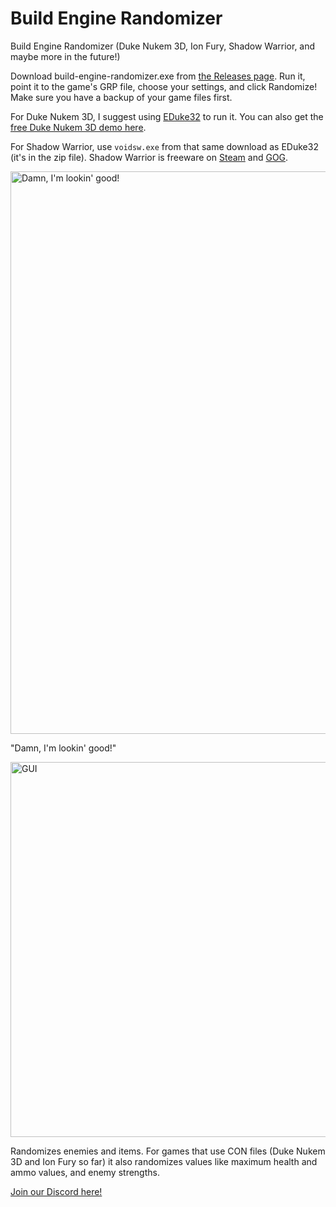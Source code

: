 # Build Engine Randomizer
Build Engine Randomizer (Duke Nukem 3D, Ion Fury, Shadow Warrior, and maybe more in the future!)

Download build-engine-randomizer.exe from [the Releases page](https://github.com/Die4Ever/build-engine-randomizer/releases). Run it, point it to the game's GRP file, choose your settings, and click Randomize! Make sure you have a backup of your game files first.

For Duke Nukem 3D, I suggest using [EDuke32](https://dukeworld.com/eduke32/eduke32_current.zip) to run it. You can also get the [free Duke Nukem 3D demo here](https://dukeworld.duke4.net/2001-current/rtcm/duke3d-shareware/3dduke13SW.zip).

For Shadow Warrior, use `voidsw.exe` from that same download as EDuke32 (it's in the zip file). Shadow Warrior is freeware on [Steam](https://store.steampowered.com/app/238070/Shadow_Warrior_Classic_1997/) and [GOG](https://www.gog.com/game/shadow_warrior_complete).

<img src="https://user-images.githubusercontent.com/30947252/178213934-88e4ef31-89b5-484e-839a-a50f5f88d00f.png" alt="Damn, I'm lookin' good!" width="900"/>

"Damn, I'm lookin' good!"

<img src="https://user-images.githubusercontent.com/30947252/178561957-52ca09dc-143a-4125-bd22-c5695b1b62bf.png" alt="GUI" width="600"/>

Randomizes enemies and items. For games that use CON files (Duke Nukem 3D and Ion Fury so far) it also randomizes values like maximum health and ammo values, and enemy strengths.

[Join our Discord here!](https://discord.gg/QwjnYWhKsY)
